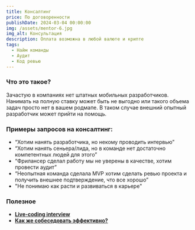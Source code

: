 ```yaml
---
title: Консалтинг
price: По договоренности
publishDate: 2024-03-04 00:00:00
img: /assets/mentor-6.jpg
img_alt: Консультация 
description: Оплата возможна в любой валюте и крипте
tags:
  - Найм команды
  - Аудит
  - Код ревью
---
```


### Что это такое?

Зачастую в компаниях нет штатных мобильных разработчиков. Нанимать на полную ставку может быть не выгодно или такого объема задач просто нет в вашем родмапе. В таком случае внешний опытный разработчик может прийти на помощь.

### Примеры запросов на консалтинг:

- “Хотим нанять разработчика, но некому проводить интервью”
- “Хотим нанять сеньера/лида, но в команде нет достаточно компетентных людей для этого”
- “Фрилансер сделал работу мы не уверены в качестве, хотим провести аудит”
- “Неопытная команда сделала MVP хотим сделать ревью проекта и получить внешнее подтверждение, что все хорошо”
- "Не понимаю как расти и развиваться в карьере"

### Полезное

- [**Live-coding interview**](https://t.me/ios_mobile_developer/197)
- [**Как же собеседовать эффективно?**](https://t.me/ios_mobile_developer/187)
